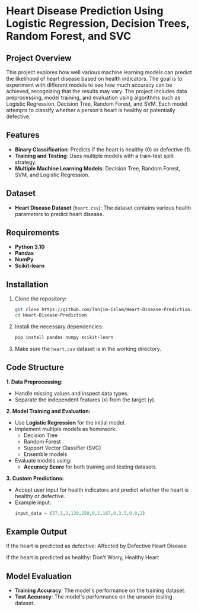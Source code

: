 # Heart Disease Prediction Using Logistic Regression, Decision Trees, Random Forest, and SVC

## Project Overview

This project explores how well various machine learning models can predict the likelihood of heart disease based on health indicators. The goal is to experiment with different models to see how much accuracy can be achieved, recognizing that the results may vary. The project includes data preprocessing, model training, and evaluation using algorithms such as Logistic Regression, Decision Tree, Random Forest, and SVM. Each model attempts to classify whether a person's heart is healthy or potentially defective.

## Features

- **Binary Classification**: Predicts if the heart is healthy (0) or defective (1).
- **Training and Testing**: Uses multiple models with a train-test split strategy.
- **Multiple Machine Learning Models**: Decision Tree, Random Forest, SVM, and Logistic Regression.

## Dataset

- **Heart Disease Dataset** (`heart.csv`): The dataset contains various health parameters to predict heart disease.

## Requirements

- **Python 3.10**
- **Pandas**
- **NumPy**
- **Scikit-learn**

## Installation

1. Clone the repository:

    ```bash
    git clone https://github.com/Tanjim-Islam/Heart-Disease-Prediction.git
    cd Heart-Disease-Prediction
    ```

2. Install the necessary dependencies:

    ```bash
    pip install pandas numpy scikit-learn
    ```

3. Make sure the `heart.csv` dataset is in the working directory.

## Code Structure

**1. Data Preprocessing:**
   - Handle missing values and inspect data types.
   - Separate the independent features (`X`) from the target (`y`).

**2. Model Training and Evaluation:**
   - Use **Logistic Regression** for the initial model.
   - Implement multiple models as homework:
     - Decision Tree
     - Random Forest
     - Support Vector Classifier (SVC)
     - Ensemble models
   - Evaluate models using:
     - **Accuracy Score** for both training and testing datasets.

**3. Custom Predictions:**
   - Accept user input for health indicators and predict whether the heart is healthy or defective.
   - Example input:
     ```python
     input_data = (37,1,2,130,250,0,1,187,0,3.5,0,0,2)
     ```

## Example Output

If the heart is predicted as defective:
Affected by Defective Heart Disease


If the heart is predicted as healthy:
Don't Worry, Healthy Heart


## Model Evaluation

- **Training Accuracy**: The model's performance on the training dataset.
- **Test Accuracy**: The model's performance on the unseen testing dataset.
